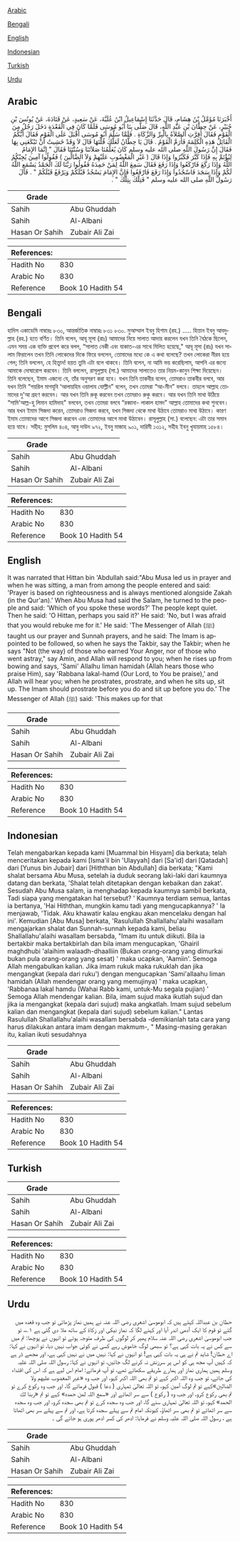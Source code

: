 [Arabic](#arabic)

[Bengali](#bengali)

[English](#english)

[Indonesian](#indonesian)

[Turkish](#turkish)

[Urdu](#urdu)

## Arabic


<div dir="rtl" lang="ar" style={{fontSize:'larger',backgroundColor:'#f8f9fa',padding:20}}>
أَخْبَرَنَا مُؤَمَّلُ بْنُ هِشَامٍ، قَالَ حَدَّثَنَا إِسْمَاعِيلُ ابْنُ عُلَيَّةَ، عَنْ سَعِيدٍ، عَنْ قَتَادَةَ، عَنْ يُونُسَ بْنِ جُبَيْرٍ، عَنْ حِطَّانَ بْنِ عَبْدِ اللَّهِ، قَالَ صَلَّى بِنَا أَبُو مُوسَى فَلَمَّا كَانَ فِي الْقَعْدَةِ دَخَلَ رَجُلٌ مِنَ الْقَوْمِ فَقَالَ أُقِرَّتِ الصَّلاَةُ بِالْبِرِّ وَالزَّكَاةِ ‏.‏ فَلَمَّا سَلَّمَ أَبُو مُوسَى أَقْبَلَ عَلَى الْقَوْمِ فَقَالَ أَيُّكُمُ الْقَائِلُ هَذِهِ الْكَلِمَةَ فَأَرَمَّ الْقَوْمُ ‏.‏ قَالَ يَا حِطَّانُ لَعَلَّكَ قُلْتَهَا قَالَ لاَ وَقَدْ خَشِيتُ أَنْ تَبْكَعَنِي بِهَا فَقَالَ إِنَّ رَسُولَ اللَّهِ صلى الله عليه وسلم كَانَ يُعَلِّمُنَا صَلاَتَنَا وَسُنَّتَنَا فَقَالَ ‏"‏ إِنَّمَا الإِمَامُ لِيُؤْتَمَّ بِهِ فَإِذَا كَبَّرَ فَكَبِّرُوا وَإِذَا قَالَ ‏(‏ غَيْرِ الْمَغْضُوبِ عَلَيْهِمْ وَلاَ الضَّالِّينَ ‏)‏ فَقُولُوا آمِينَ يُجِبْكُمُ اللَّهُ وَإِذَا رَكَعَ فَارْكَعُوا وَإِذَا رَفَعَ فَقَالَ سَمِعَ اللَّهُ لِمَنْ حَمِدَهُ فَقُولُوا رَبَّنَا لَكَ الْحَمْدُ يَسْمَعِ اللَّهُ لَكُمْ وَإِذَا سَجَدَ فَاسْجُدُوا وَإِذَا رَفَعَ فَارْفَعُوا فَإِنَّ الإِمَامَ يَسْجُدُ قَبْلَكُمْ وَيَرْفَعُ قَبْلَكُمْ ‏"‏ ‏.‏ قَالَ رَسُولُ اللَّهِ صلى الله عليه وسلم ‏"‏ فَتِلْكَ بِتِلْكَ ‏"‏ ‏.‏
</div>
<div style={{backgroundColor:'#f8f9fa',padding:20, marginBottom: 10}}><table> <thead> <tr> <th>Grade</th> <th></th> </tr> </thead> <tbody> <tr><td>Sahih</td><td>Abu Ghuddah</td></tr><tr><td>Sahih</td><td>Al-Albani</td></tr><tr><td>Hasan Or Sahih</td><td>Zubair Ali Zai</td></tr></tbody></table><table> <thead> <tr> <th>References:</th> <th></th> </tr> </thead> <tbody><tr><td>Hadith No</td><td>830</td></tr><tr><td>Arabic No</td><td>830</td></tr><tr><td>Reference</td><td>Book 10 Hadith 54</td></tr></tbody></table></div>

## Bengali


<div dir="ltr" lang="bn" style={{fontSize:'larger',backgroundColor:'#f8f9fa',padding:20}}>
হাদিস একাডেমি নাম্বারঃ ৮৩০, আন্তর্জাতিক নাম্বারঃ ৮৩১ ৮৩০. মুআম্মাল ইবনু হিশাম (রহ.) ..... হিত্তান ইবনু আবদুল্লাহ (রহ.) হতে বর্ণিত। তিনি বলেন, আবূ মূসা (রাঃ) আমাদের নিয়ে সালাত আদায় করলেন যখন তিনি বৈঠকে ছিলেন, এমন সময় এক ব্যক্তি প্রবেশ করে বলল, “সালাত নেকী এবং যাকাত-এর সাথে মিলিত হয়েছে," আবূ মূসা (রাঃ) যখন সালাম ফিরালেন তখন তিনি লোকেদের দিকে ফিরে বললেন, তোমাদের মধ্যে কে এ কথা বলেছে? তখন লোকেরা নীরব হয়ে গেল; তিনি বললেন, হে হিত্ত্বান! হয়ত তুমি এটা বলে থাকবে। তিনি বলেন, না আমি ভয় করেছিলাম, আপনি এর জন্যে আমাকে দোষারোপ করবেন। তিনি বললেন, রাসূলুল্লাহ (সা.) আমাদের সালাতেও তার নিয়ম-কানুন শিক্ষা দিয়েছেন। তিনি বলেছেন, ইমাম এজন্যে যে, তাঁর অনুসরণ করা হবে। যখন তিনি তাকবীর বলেন, তোমরাও তাকবীর বলবে, আর যখন তিনি “গয়রিল মাগযূবি ‘আলায়হিম ওয়ালায যোল্লীন” বলেন, তখন তোমরা “আ-মীন” বলবে। তাহলে আল্লাহ তোমাদের দু'আ গ্রহণ করবেন। আর যখন তিনি রুকূ করবেন তখন তোমরাও রুকু করবে। আর যখন তিনি মাথা উঠিয়ে “সামি'আল্ল-হু লিমান হামিদাহ" বলবেন, তখন তোমরা বলবে “রব্বানা- লাকাল হামদ” আল্লাহ তোমাদের কথা শুনবেন। আর যখন ইমাম সিজদা করেন, তোমরাও সিজদা করবে, যখন সিজদা থেকে মাথা উঠাবে তোমরাও মাথা উঠাবে। কারণ ইমাম তোমাদের আগে সিজদা করবেন এবং তোমাদের আগে মাথা উঠাবেন। রাসূলুল্লাহ (সা.) বলেছেন: এটা তার সমান হয়ে যাবে। সহীহ: মুসলিম ৪০৪, আবু দাউদ ৯৭২, ইবনু মাজাহ ৯০১, দারিমী ১৩১২, সহীহ ইবনু খুযায়মাহ ১৫৮৪।
</div>
<div style={{backgroundColor:'#f8f9fa',padding:20, marginBottom: 10}}><table> <thead> <tr> <th>Grade</th> <th></th> </tr> </thead> <tbody> <tr><td>Sahih</td><td>Abu Ghuddah</td></tr><tr><td>Sahih</td><td>Al-Albani</td></tr><tr><td>Hasan Or Sahih</td><td>Zubair Ali Zai</td></tr></tbody></table><table> <thead> <tr> <th>References:</th> <th></th> </tr> </thead> <tbody><tr><td>Hadith No</td><td>830</td></tr><tr><td>Arabic No</td><td>830</td></tr><tr><td>Reference</td><td>Book 10 Hadith 54</td></tr></tbody></table></div>

## English


<div dir="ltr" lang="en" style={{fontSize:'larger',backgroundColor:'#f8f9fa',padding:20}}>
It was narrated that Hittan bin 'Abdullah said:"Abu Musa led us in prayer and when he was sitting, a man from among the people entered and said: 'Prayer is based on righteousness and is always mentioned alongside Zakah (in the Qur'an).' When Abu Musa had said the Salam, he turned to the people and said: 'Which of you spoke these words?' The people kept quiet. Then he said: 'O Hittan, perhaps you said it?' He said: 'No, but I was afraid that you would rebuke me for it.' He said: 'The Messenger of Allah (ﷺ) taught us our prayer and Sunnah prayers, and he said: The Imam is appointed to be followed, so when he says the Takbir, say the Takbir; when he says "Not (the way) of those who earned Your Anger, nor of those who went astray," say Amin, and Allah will respond to you; when he rises up from bowing and says, 'Sami' Allalhu liman hamidah (Allah hears those who praise Him), say 'Rabbana lakal-hamd (Our Lord, to You be praise),' and Allah will hear you; when he prostrates, prostrate, and when he sits up, sit up. The Imam should prostrate before you do and sit up before you do.' The Messenger of Allah (ﷺ) said: 'This makes up for that
</div>
<div style={{backgroundColor:'#f8f9fa',padding:20, marginBottom: 10}}><table> <thead> <tr> <th>Grade</th> <th></th> </tr> </thead> <tbody> <tr><td>Sahih</td><td>Abu Ghuddah</td></tr><tr><td>Sahih</td><td>Al-Albani</td></tr><tr><td>Hasan Or Sahih</td><td>Zubair Ali Zai</td></tr></tbody></table><table> <thead> <tr> <th>References:</th> <th></th> </tr> </thead> <tbody><tr><td>Hadith No</td><td>830</td></tr><tr><td>Arabic No</td><td>830</td></tr><tr><td>Reference</td><td>Book 10 Hadith 54</td></tr></tbody></table></div>

## Indonesian


<div dir="ltr" lang="id" style={{fontSize:'larger',backgroundColor:'#f8f9fa',padding:20}}>
Telah mengabarkan kepada kami [Muammal bin Hisyam] dia berkata; telah menceritakan kepada kami [Isma'il bin 'Ulayyah] dari [Sa'id] dari [Qatadah] dari [Yunus bin Jubair] dari [Hiththan bin Abdullah] dia berkata; "Kami shalat bersama Abu Musa, setelah ia duduk seorang laki-laki dari kaumnya datang dan berkata, 'Shalat telah ditetapkan dengan kebaikan dan zakat'. Sesudah Abu Musa salam, ia menghadap kepada kaumnya sambil berkata, Tadi siapa yang mengatakan hal tersebut? ' Kaumnya terdiam semua, lantas ia bertanya, 'Hai Hiththan, mungkin kamu tadi yang mengucapkannya? ' la menjawab, 'Tidak. Aku khawatir kalau engkau akan mencelaku dengan hal ini'. Kemudian [Abu Musa] berkata, 'Rasulullah Shallallahu'alaihi wasallam mengajarkan shalat dan Sunnah-sunnah kepada kami, beliau Shallallahu'alaihi wasallam bersabda, "Imam itu untuk diikuti. Bila ia bertakbir maka bertakbirlah dan bila imam mengucapkan, 'Ghairil maghdhubi 'alaihim walaadh-dhaalliin (Bukan orang-orang yang dimurkai bukan pula orang-orang yang sesat) ' maka ucapkan, 'Aamiin'. Semoga Allah mengabulkan kalian. Jika imam rukuk maka rukuklah dan jika mengangkat (kepala dari ruku') dengan mengucapkan 'Sami'allaahu liman hamidah (Allah mendengar orang yang memujinya) ' maka ucapkan, 'Rabbanaa lakal hamdu (Wahai Rabb kami, untuk-Mu segala pujian) ' Semoga Allah mendengar kalian. Bila, imam sujud maka ikutlah sujud dan jika ia mengangkat (kepala dari sujud) maka angkatlah. Imam sujud sebelum kalian dan mengangkat (kepala dari sujud) sebelum kalian." Lantas Rasulullah Shallallahu'alaihi wasallam bersabda -demikianlah tata cara yang harus dilakukan antara imam dengan makmum-, " Masing-masing gerakan itu, kalian ikuti sesudahnya
</div>
<div style={{backgroundColor:'#f8f9fa',padding:20, marginBottom: 10}}><table> <thead> <tr> <th>Grade</th> <th></th> </tr> </thead> <tbody> <tr><td>Sahih</td><td>Abu Ghuddah</td></tr><tr><td>Sahih</td><td>Al-Albani</td></tr><tr><td>Hasan Or Sahih</td><td>Zubair Ali Zai</td></tr></tbody></table><table> <thead> <tr> <th>References:</th> <th></th> </tr> </thead> <tbody><tr><td>Hadith No</td><td>830</td></tr><tr><td>Arabic No</td><td>830</td></tr><tr><td>Reference</td><td>Book 10 Hadith 54</td></tr></tbody></table></div>

## Turkish


<div dir="ltr" lang="tr" style={{fontSize:'larger',backgroundColor:'#f8f9fa',padding:20}}>

</div>
<div style={{backgroundColor:'#f8f9fa',padding:20, marginBottom: 10}}><table> <thead> <tr> <th>Grade</th> <th></th> </tr> </thead> <tbody> <tr><td>Sahih</td><td>Abu Ghuddah</td></tr><tr><td>Sahih</td><td>Al-Albani</td></tr><tr><td>Hasan Or Sahih</td><td>Zubair Ali Zai</td></tr></tbody></table><table> <thead> <tr> <th>References:</th> <th></th> </tr> </thead> <tbody><tr><td>Hadith No</td><td>830</td></tr><tr><td>Arabic No</td><td>830</td></tr><tr><td>Reference</td><td>Book 10 Hadith 54</td></tr></tbody></table></div>

## Urdu


<div dir="rtl" lang="ur" style={{fontSize:'larger',backgroundColor:'#f8f9fa',padding:20}}>
حطان بن عبداللہ کہتے ہیں کہ ابوموسیٰ اشعری رضی اللہ عنہ نے ہمیں نماز پڑھائی تو جب وہ قعدہ میں گئے تو قوم کا ایک آدمی اندر آیا اور کہنے لگا کہ نماز نیکی اور زکاۃ کے ساتھ ملا دی گئی ہے ۱؎، تو جب ابوموسیٰ اشعری رضی اللہ عنہ سلام پھیر کر لوگوں کی طرف متوجہ ہوئے تو انہوں نے پوچھا: تم میں سے کس نے یہ بات کہی ہے؟ تو سبھی لوگ خاموش رہے کسی نے کوئی جواب نہیں دیا، تو انہوں نے کہا: اے حطان! شاید تم نے ہی یہ بات کہی ہے! تو انہوں نے کہا: نہیں میں نے نہیں کہی ہے، اور مجھے ڈر ہے کہ کہیں آپ مجھ ہی کو اس پر سرزنش نہ کرنے لگ جائیں، تو انہوں نے کہا: رسول اللہ صلی اللہ علیہ وسلم ہمیں ہماری نماز اور ہمارے طریقے سکھاتے تھے، تو آپ فرماتے: امام اس لیے ہے کہ اس کی اقتداء کی جائے، تو جب وہ اللہ اکبر کہے تو تم بھی اللہ اکبر کہو، اور جب وہ «غير المغضوب عليهم ولا الضالين»کہے تو تم لوگ آمین کہو، تو اللہ تعالیٰ تمہاری ( دعا ) قبول فرمائے گا، اور جب وہ رکوع کرے تو تم بھی رکوع کرو، اور جب وہ ( رکوع ) سے سر اٹھائے اور «سمع اللہ لمن حمده» کہے تو تم «ربنا لك الحمد» کہو، تو اللہ تعالیٰ تمہاری سنے گا، اور جب وہ سجدہ کرے تو تم بھی سجدہ کرو، اور جب وہ سجدہ سے سر اٹھائے تو تم بھی سر اٹھاؤ، کیونکہ امام تم سے پہلے سجدہ کرتا ہے، اور تم سے پہلے سر بھی اٹھاتا ہے ، رسول اللہ صلی اللہ علیہ وسلم نے فرمایا: ادھر کی کسر ادھر پوری ہو جائے گی ۔
</div>
<div style={{backgroundColor:'#f8f9fa',padding:20, marginBottom: 10}}><table> <thead> <tr> <th>Grade</th> <th></th> </tr> </thead> <tbody> <tr><td>Sahih</td><td>Abu Ghuddah</td></tr><tr><td>Sahih</td><td>Al-Albani</td></tr><tr><td>Hasan Or Sahih</td><td>Zubair Ali Zai</td></tr></tbody></table><table> <thead> <tr> <th>References:</th> <th></th> </tr> </thead> <tbody><tr><td>Hadith No</td><td>830</td></tr><tr><td>Arabic No</td><td>830</td></tr><tr><td>Reference</td><td>Book 10 Hadith 54</td></tr></tbody></table></div>